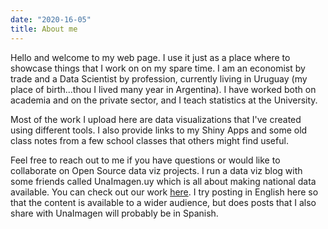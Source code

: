 ```yaml
---
date: "2020-16-05"
title: About me
---
```


Hello and welcome to my web page. I use it just as a place where to showcase things that I work on on my spare time. I am an economist by trade and a Data Scientist by profession, currently living in Uruguay (my place of birth...thou I lived many year in Argentina). I have worked both on academia and on the private sector, and I teach statistics at the University.

Most of the work I upload here are data visualizations that I've created using different tools. I also provide links to my Shiny Apps and some old class notes from a few school classes that others might find useful.

Feel free to reach out to me if you have questions or would like to collaborate on Open Source data viz projects. I run a data viz blog with some friends called UnaImagen.uy which is all about making national data available. You can check out our work [here](https://www.unaimagen.uy/). I try posting in English here so that the content is available to a wider audience, but does posts that I also share with UnaImagen will probably be in Spanish.
